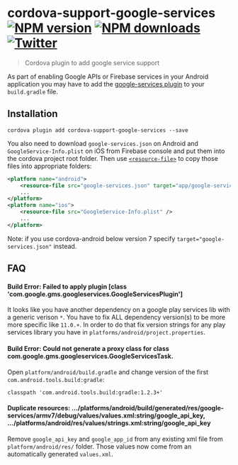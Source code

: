 # cordova-support-google-services<br>[![NPM version][npm-version]][npm-url] [![NPM downloads][npm-downloads]][npm-url] [![Twitter][twitter-follow]][twitter-url]
> Cordova plugin to add google service support

As part of enabling Google APIs or Firebase services in your Android application you may have to add the [google-services plugin](https://developers.google.com/android/guides/google-services-plugin) to your `build.gradle` file.

## Installation

    cordova plugin add cordova-support-google-services --save

You also need to download `google-services.json` on Android and `GoogleService-Info.plist` on iOS from Firebase console and put them into the cordova project root folder. Then use [`<resource-file>`](http://cordova.apache.org/docs/en/latest/config_ref/index.html#resource-file) to copy those files into appropriate folders:

```xml
<platform name="android">
    <resource-file src="google-services.json" target="app/google-services.json" />
    ...
</platform>
<platform name="ios">
    <resource-file src="GoogleService-Info.plist" />
    ...
</platform>
```

Note: if you use cordova-android below version 7 specify `target="google-services.json"` instead.

## FAQ

#### Build Error: Failed to apply plugin [class 'com.google.gms.googleservices.GoogleServicesPlugin']
It looks like you have another dependency on a google play services lib with a generic verison `*`. You have to fix ALL dependency version(s) to be more more specific like `11.0.+`. In order to do that fix version strings for any play services library you have in `platforms/android/project.properties`.

#### Build Error: Could not generate a proxy class for class com.google.gms.googleservices.GoogleServicesTask.
Open `platform/android/build.gradle` and change version of the first `com.android.tools.build:gradle`:

    classpath 'com.android.tools.build:gradle:1.2.3+'

#### Duplicate resources: .../platforms/android/build/generated/res/google-services/armv7/debug/values/values.xml:string/google_api_key, .../platforms/android/res/values/strings.xml:string/google_api_key
Remove `google_api_key` and `google_app_id` from any existing xml file from `platform/android/res/` folder. Those values now come from an automatically generated `values.xml`.

[npm-url]: https://www.npmjs.com/package/cordova-support-google-services
[npm-version]: https://img.shields.io/npm/v/cordova-support-google-services.svg
[npm-downloads]: https://img.shields.io/npm/dm/cordova-support-google-services.svg
[twitter-url]: https://twitter.com/chemerisuk
[twitter-follow]: https://img.shields.io/twitter/follow/chemerisuk.svg?style=social&label=Follow%20me
